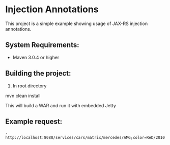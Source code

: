 Injection Annotations
========================
This project is a simple example showing usage of JAX-RS injection annotations.

System Requirements:
-------------------------
- Maven 3.0.4 or higher

Building the project:
-------------------------
1. In root directory

mvn clean install

This will build a WAR and run it with embedded Jetty


Example request:
-------------------------
	- http://localhost:8080/services/cars/matrix/mercedes/AMG;color=ReD/2010